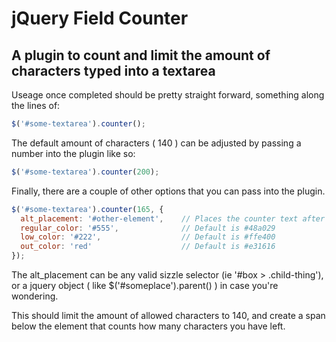 # jQuery Field Counter
## A plugin to count and limit the amount of characters typed into a textarea

Useage once completed should be pretty straight forward, something along the lines of:

```javascript
$('#some-textarea').counter();
```

The default amount of characters ( 140 ) can be adjusted by passing a number into the plugin like so:

```javascript
$('#some-textarea').counter(200);
```

Finally, there are a couple of other options that you can pass into the plugin.

```javascript
$('#some-textarea').counter(165, {
  alt_placement: '#other-element',    // Places the counter text after some other element
  regular_color: '#555',              // Default is #48a029
  low_color: '#222',                  // Default is #ffe400
  out_color: 'red'                    // Default is #e31616
});
```

The alt_placement can be any valid sizzle selector (ie '#box > .child-thing'), or a jquery object ( like $('#someplace').parent() ) in case you're wondering.

This should limit the amount of allowed characters to 140, and create a span below the element that counts how many characters you have left.